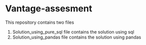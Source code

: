# Vantage-assesment

This repository contains two files 
1) Solution_using_pure_sql file contains the solution using sql
2) Solution_using_pandas file  contains the solution using pandas
